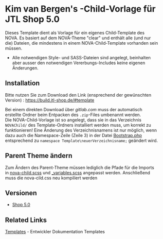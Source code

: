 # Kim van Bergen's -Child-Vorlage für JTL Shop 5.0

Dieses Template dient als Vorlage für ein eigenes Child-Template des NOVA.
Es basiert auf dem NOVA-Theme "clear" und enthält alle (und nur die) Dateien, die mindestens in einem NOVA-Child-Template
vorhanden sein müssen.
- Alle notwendigen Style- und SASS-Dateien sind angelegt, beinhalten aber ausser den notwendigen Vererbungs-Includes 
keine eigenen Änderungen.

## Installation
Bitte nutzen Sie zum Download den Link (ensprechend der gewünschten Version) : https://build.jtl-shop.de/#template  
  
Bei einem direkten Download über *gitlab.com* muss der automatisch erstellte Ordner beim Entpacken 
des `.zip`-Files umbenannt werden.  
Die NOVA-Child-Vorlage ist so angelegt, dass sie in das Verzeichnis `NOVAChild/` des Template-Ordners installiert
werden muss, um korrekt zu funktionieren! Eine Änderung des Verzeichnisnamens ist nur möglich, wenn dazu auch die 
Namespace-Zeile (Zeile 3) in der Datei [Bootstrap.php](Bootstrap.php) entsprechend 
zu `namespace Template\neuerVerzeichnisname;` geändert wird.

## Parent Theme ändern

Zum Ändern des Parent-Theme müssen lediglich die Pfade für die Imports in [nova-child.scss](themes/my-nova/sass/nova-child.scss)
und [_variables.scss](themes/my-nova/sass/_variables.scss) angepasst werden. Anschließend muss die nova-cild.css neu 
kompiliert werden

## Versionen

- [Shop 5.0](https://gitlab.com/jtl-software/jtl-shop/child-templates/NOVA-child-vorlage/tree/master)

## Related Links

[Templates](http://docs.jtl-shop.de/de/latest/shop_templates/index.html) - Entwickler Dokumentation Templates
